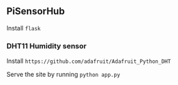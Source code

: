 ## PiSensorHub

Install `flask`

### DHT11 Humidity sensor

Install `https://github.com/adafruit/Adafruit_Python_DHT`



Serve the site by running `python app.py`

